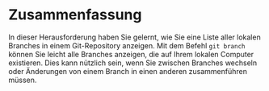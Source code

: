 # Zusammenfassung

In dieser Herausforderung haben Sie gelernt, wie Sie eine Liste aller lokalen Branches in einem Git-Repository anzeigen. Mit dem Befehl `git branch` können Sie leicht alle Branches anzeigen, die auf Ihrem lokalen Computer existieren. Dies kann nützlich sein, wenn Sie zwischen Branches wechseln oder Änderungen von einem Branch in einen anderen zusammenführen müssen.
